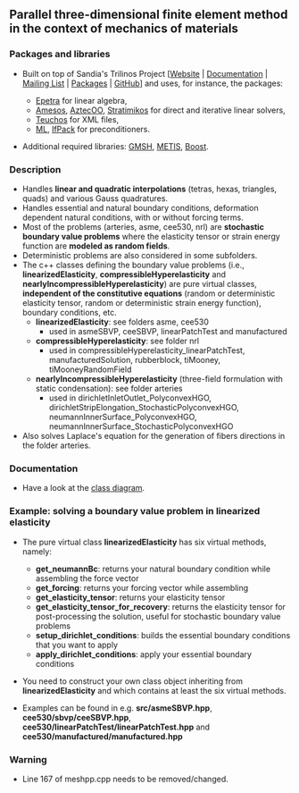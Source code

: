 ## Parallel three-dimensional finite element method in the context of mechanics of materials

### Packages and libraries

* Built on top of Sandia's Trilinos Project [[Website](http://trilinos.org/) |
[Documentation](http://trilinos.org/about/documentation/) |
[Mailing List](https://trilinos.org/mailman/listinfo/trilinos-users) |
[Packages](http://trilinos.org/packages/) |
[GitHub](https://github.com/trilinos/Trilinos)] and uses, for instance, the packages:
	* [Epetra](https://trilinos.org/packages/epetra/) for linear algebra,
	* [Amesos](https://trilinos.org/packages/amesos/), [AztecOO](https://trilinos.org/packages/aztecoo/), [Stratimikos](https://trilinos.org/packages/stratimikos/) for direct and iterative linear solvers,
	* [Teuchos](https://trilinos.org/packages/teuchos/) for XML files,
	* [ML](https://trilinos.org/packages/ml/), [IfPack](https://trilinos.org/packages/ifpack/) for preconditioners.

* Additional required libraries: [GMSH](http://gmsh.info/), [METIS](http://glaros.dtc.umn.edu/gkhome/metis/metis/overview), [Boost](https://www.boost.org/).

### Description

* Handles **linear and quadratic interpolations** (tetras, hexas, triangles, quads) and various Gauss quadratures.
* Handles essential and natural boundary conditions, deformation dependent natural conditions, with or without forcing terms.
* Most of the problems (arteries, asme, cee530, nrl) are **stochastic boundary value problems** where the elasticity tensor or strain energy function are **modeled as random fields**.
* Deterministic problems are also considered in some subfolders.
* The c++ classes defining the boundary value problems (i.e., **linearizedElasticity**, **compressibleHyperelasticity** and **nearlyIncompressibleHyperelasticity**) are pure virtual classes, **independent of the constitutive equations** (random or deterministic elasticity tensor, random or deterministic strain energy function), boundary conditions, etc.
	* __linearizedElasticity__: see folders asme, cee530
		* used in asmeSBVP, ceeSBVP, linearPatchTest and manufactured
	* __compressibleHyperelasticity__: see folder nrl
		* used in compressibleHyperelasticity_linearPatchTest, manufacturedSolution, rubberblock, tiMooney, tiMooneyRandomField
	* __nearlyIncompressibleHyperelasticity__ (three-field formulation with static condensation): see folder arteries
		* used in dirichletInletOutlet_PolyconvexHGO, dirichletStripElongation_StochasticPolyconvexHGO, neumannInnerSurface_PolyconvexHGO, neumannInnerSurface_StochasticPolyconvexHGO
* Also solves Laplace's equation for the generation of fibers directions in the folder arteries.

### Documentation

* Have a look at the [class diagram](https://bstaber.github.io/Trilinos/inherits.html).

### Example: solving a boundary value problem in linearized elasticity

* The pure virtual class **linearizedElasticity** has six virtual methods, namely:
	* **get_neumannBc**: returns your natural boundary condition while assembling the force vector
	* **get_forcing**: returns your forcing vector while assembling
	* **get_elasticity_tensor**: returns your elasticity tensor
	* **get_elasticity_tensor_for_recovery**: returns the elasticity tensor for post-processing the solution, useful for stochastic boundary value problems
	* **setup_dirichlet_conditions**: builds the essential boundary conditions that you want to apply
	* **apply_dirichlet_conditions**: apply your essential boundary conditions

* You need to construct your own class object inheriting from **linearizedElasticity** and which contains at least the six virtual methods.

* Examples can be found in e.g. **src/asmeSBVP.hpp**, **cee530/sbvp/ceeSBVP.hpp**, **cee530/linearPatchTest/linearPatchTest.hpp** and **cee530/manufactured/manufactured.hpp**

### Warning

* Line 167 of meshpp.cpp needs to be removed/changed.
